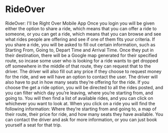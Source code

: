 # RideOver
RideOver: I'll be Right Over Mobile App
Once you login you will be given either the option to share a ride, which means that you can offer a ride to someone, or you can get a ride, which means that you can browse and see what rides people are offering and see if one of them fits your criteria. If you share a ride, you will be asked to fill out certain information, such as Starting From, Going to, Depart Time and Arrival Time.
Once they put in their destination, there will be a Google map generated for their specified route, so incase some user who is looking for a ride wants to get dropped off somewhere in the middle of that route, they can request that to the driver. The driver will also fill out any price if they choose to request money for the ride, and we will have an option to contact the user. The driver will also have to put in how many seats they’re offering for the ride. If you choose the get a ride option, you will be directed to all the rides posted, and you can filter which day you’re leaving, where you’re starting from, and going to.
You will then find a list of available rides, and you can click on whichever you want to look at. When you click on a ride you will find the following information: Where they’re starting from and going to, a map of their route, their price for ride, and how many seats they have available. You can contact the driver and ask for more information, or you can just book yourself a seat for that trip.
